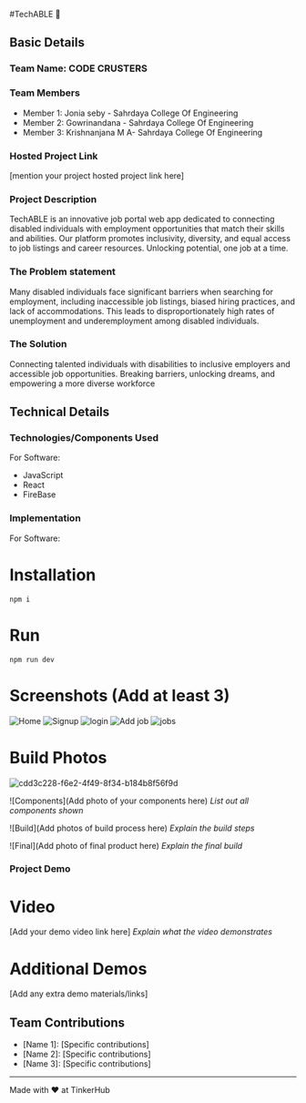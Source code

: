 #TechABLE 🎯


## Basic Details
### Team Name: CODE CRUSTERS


### Team Members
- Member 1: Jonia seby - Sahrdaya College Of Engineering
- Member 2: Gowrinandana -  Sahrdaya College Of Engineering
- Member 3: Krishnanjana M A-  Sahrdaya College Of Engineering

### Hosted Project Link
[mention your project hosted project link here]

### Project Description
TechABLE is an innovative job portal web app dedicated to connecting disabled individuals with employment opportunities that match their skills and abilities. Our platform promotes inclusivity, diversity, and equal access to job listings and career resources. Unlocking potential, one job at a time.

### The Problem statement

Many disabled individuals face significant barriers when searching for employment, including inaccessible job listings, biased hiring practices, and lack of accommodations. This leads to disproportionately high rates of unemployment and underemployment among disabled individuals.
### The Solution
Connecting talented individuals with disabilities to inclusive employers and accessible job opportunities. Breaking barriers, unlocking dreams, and empowering a more diverse workforce

## Technical Details
### Technologies/Components Used
For Software:
- JavaScript
- React
- FireBase

### Implementation
For Software:
# Installation
`npm i`

# Run
`npm run dev`


# Screenshots (Add at least 3)
![Home](https://github.com/user-attachments/assets/8434f70a-02f8-4711-901a-74d0722c5833)
![Signup](https://github.com/user-attachments/assets/ba073c9c-91c0-4d90-b367-08fcf3bbdca1)
![login](https://github.com/user-attachments/assets/7e44ffb9-8dcf-4eee-8ab3-e8827960b664)
![Add job](https://github.com/user-attachments/assets/de497353-994d-47d7-8850-af8e0e44796b)
![jobs](https://github.com/user-attachments/assets/b1d3641d-e9c2-4aa4-851f-788780f64504)





# Build Photos
![cdd3c228-f6e2-4f49-8f34-b184b8f56f9d](https://github.com/user-attachments/assets/f1b58f02-2a40-4322-a2b0-ec2c2b14e9b3)



![Components](Add photo of your components here)
*List out all components shown*

![Build](Add photos of build process here)
*Explain the build steps*

![Final](Add photo of final product here)
*Explain the final build*

### Project Demo
# Video
[Add your demo video link here]
*Explain what the video demonstrates*

# Additional Demos
[Add any extra demo materials/links]

## Team Contributions
- [Name 1]: [Specific contributions]
- [Name 2]: [Specific contributions]
- [Name 3]: [Specific contributions]

---
Made with ❤️ at TinkerHub
